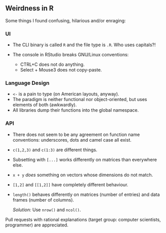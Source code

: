 ## Weirdness in R

Some things I found confusing, hilarious and/or enraging:

### UI

 * The CLI binary is called `R` and the file type is `.R`.
   Who uses capitals?!
 * The console in RStudio breaks GNU/Linux conventions:

    * CTRL+C does not do anything.
    * Select + Mouse3 does not copy-paste.

### Language Design

 * `<-` is a pain to type (on American layouts, anyway).
 * The paradigm is neither functional nor object-oriented,
   but uses elements of both (awkwardly).
 * All libraries dump their functions into the global namespace.

### API

 * There does not seem to be any agreement on function name conventions:
   underscores, dots and camel case all exist.
 * `c(1,2,3)` and `c(1:3)` are different things.
 * Subsetting with `[...]` works differently on matrices than everywhere else.
 * `x + y` *does* something on vectors whose dimensions do not match.
 * `[1,2]` and `[[1,2]]` have completely different behaviour.
 * `length()` behaves differently on matrices (number of entries)
   and data frames (number of columns).

   *Solution:* Use `nrow()` and `ncol()`.

Pull requests with rational explanations
(target group: computer scientists, programmer)
are appreciated.
